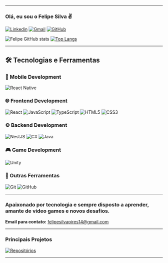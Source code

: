 

---

### Olá, eu sou o Felipe Silva ✌️

[![Linkedin](https://img.shields.io/badge/LinkedIn-0077B5?style=for-the-badge&logo=linkedin&logoColor=white)](https://www.linkedin.com/in/felipe-silva-pires-07bb44233/)
[![Gmail](https://img.shields.io/badge/Gmail-D14836?style=for-the-badge&logo=gmail&logoColor=white)](mailto:felipesilvapires14@gmail.com)
[![GitHub](https://img.shields.io/badge/GitHub-100000?style=for-the-badge&logo=github&logoColor=white)](https://github.com/lipesilvapr)

![Felipe GitHub stats](https://github-readme-stats.vercel.app/api?username=lipesilvapr&theme=blueberry&show_icons=true)
[![Top Langs](https://github-readme-stats.vercel.app/api/top-langs/?username=lipesilvapr&layout=compact&theme=blueberry)](https://github.com/anuraghazra/github-readme-stats)

---

## 🛠 Tecnologias e Ferramentas

### 📱 Mobile Development
<img align="center" alt="React Native" src="https://img.shields.io/badge/React_Native-20232A?style=for-the-badge&logo=react&logoColor=61DAFB">

### 🌐 Frontend Development
<img align="center" alt="React" src="https://img.shields.io/badge/React-20232A?style=for-the-badge&logo=react&logoColor=61DAFB">
<img align="center" alt="JavaScript" src="https://img.shields.io/badge/JavaScript-F7DF1E?style=for-the-badge&logo=javascript&logoColor=black">
<img align="center" alt="TypeScript" src="https://img.shields.io/badge/TypeScript-007ACC?style=for-the-badge&logo=typescript&logoColor=white">
<img align="center" alt="HTML5" src="https://img.shields.io/badge/HTML5-E34F26?style=for-the-badge&logo=html5&logoColor=white">
<img align="center" alt="CSS3" src="https://img.shields.io/badge/CSS3-1572B6?style=for-the-badge&logo=css3&logoColor=white">

### ⚙️ Backend Development
<img align="center" alt="NestJS" src="https://img.shields.io/badge/NestJS-E0234E?style=for-the-badge&logo=nestjs&logoColor=white">
<img align="center" alt="C#" src="https://img.shields.io/badge/C%23-239120?style=for-the-badge&logo=c-sharp&logoColor=white">
<img align="center" alt="Java" src="https://img.shields.io/badge/Java-ED8B00?style=for-the-badge&logo=openjdk&logoColor=white">

### 🎮 Game Development
<img align="center" alt="Unity" src="https://img.shields.io/badge/Unity-100000?style=for-the-badge&logo=unity&logoColor=white">

### 🔧 Outras Ferramentas
<img align="center" alt="Git" src="https://img.shields.io/badge/Git-E34F26?style=for-the-badge&logo=git&logoColor=white">
<img align="center" alt="GitHub" src="https://img.shields.io/badge/GitHub-100000?style=for-the-badge&logo=github&logoColor=white">
</div><br/>

---

### Apaixonado por tecnologia e sempre disposto a aprender, amante de video games e novos desafios.

**Email para contato:** felipesilvapires14@gmail.com

---

### Principais Projetos
[![Repositórios](https://img.shields.io/badge/Repositórios-100000?style=for-the-badge&logo=github&logoColor=white)](https://github.com/lipesilvapr?tab=repositories)

---
